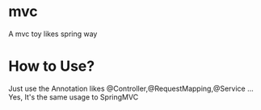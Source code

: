 # mvc
A mvc toy likes spring way

# How to Use?

Just use the Annotation likes @Controller,@RequestMapping,@Service ... Yes, It's the same usage to SpringMVC

